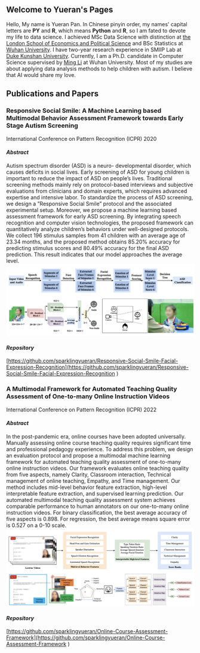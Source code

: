 ## Welcome to Yueran's Pages

Hello, My name is Yueran Pan. In Chinese pinyin order, my names' capital letters are __PY__ and __R__, which means __Python__ and __R__, so I am fated to devote my life to data science. I achieved MSc Data Science with distinction at [the London School of Economics and Political Science](https://www.lse.ac.uk) and BSc Statistics at [Wuhan University](https://www.whu.edu.cn). I have two-year research experience in SMIIP Lab at  [Duke Kunshan University](https://dukekunshan.edu.cn). Currently, I am a Ph.D. candidate in Computer Science supervised by [Ming Li](https://www.researchgate.net/profile/Ming_Li372)  at Wuhan University. Most of my studies are about applying data analysis methods to help children with autism. I believe that AI would share my love.


## Publications and Papers

### Responsive Social Smile: A Machine Learning based Multimodal Behavior Assessment Framework towards Early Stage Autism Screening
International Conference on Pattern Recognition (ICPR) 2020

#### *Abstract*
Autism spectrum disorder (ASD) is a neuro- developmental disorder, which causes deficits in social lives. Early screening of ASD for young children is important to reduce the impact of ASD on people’s lives. Traditional screening methods mainly rely on protocol-based interviews and subjective evaluations from clinicians and domain experts, which requires advanced expertise and intensive labor. To standardize the process of ASD screening, we design a ”Responsive Social Smile” protocol and the associated experimental setup. Moreover, we propose a machine learning based assessment framework for early ASD screening. By integrating speech recognition and computer vision technologies, the proposed framework can quantitatively analyze children’s behaviors under well-designed protocols. We collect 196 stimulus samples from 41 children with an average age of 23.34 months, and the proposed method obtains 85.20% accuracy for predicting stimulus scores and 80.49% accuracy for the final ASD prediction. This result indicates that our model approaches the average level.
![rss](rss.jpg)
#### *Repository*
[https://github.com/sparklingyueran/Responsive-Social-Smile-Facial-Expression-Recognition](https://github.com/sparklingyueran/Responsive-Social-Smile-Facial-Expression-Recognition
)

### A Multimodal Framework for Automated Teaching Quality Assessment of One-to-many Online Instruction Videos
International Conference on Pattern Recognition (ICPR) 2022

#### *Abstract*
In the post-pandemic era, online courses have been adopted universally. Manually assessing online course teaching quality requires significant time and professional pedagogy experience. To address this problem, we design an evaluation protocol and propose a multimodal machine learning framework for automated teaching quality assessment of one-to-many online instruction videos. Our framework evaluates online teaching quality from five aspects, namely Clarity, Classroom interaction, Technical management of online teaching, Empathy, and Time management. Our method includes mid-level behavior feature extraction, high-level interpretable feature extraction, and supervised learning prediction. Our automated multimodal teaching quality assessment system achieves comparable performance to human annotators on our one-to-many online instruction videos. For binary classification, the best average accuracy of five aspects is 0.898. For regression, the best average means square error is 0.527 on a 0-10 scale.
![dmhxm](dmhxm.jpg)
#### *Repository*
[https://github.com/sparklingyueran/Online-Course-Assessment-Framework](https://github.com/sparklingyueran/Online-Course-Assessment-Framework
)

